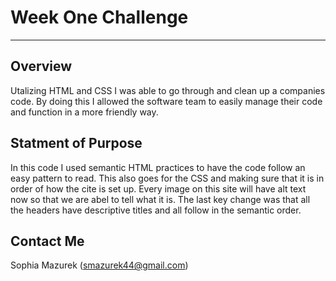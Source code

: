 # Week One Challenge

---

## Overview
Utalizing HTML and CSS I was able to go through and clean up a companies code. By doing this I allowed the software team to easily manage their code and function in a more friendly way. 

## Statment of Purpose
In this code I used semantic HTML practices to have the code follow an easy pattern to read. This also goes for the CSS and making sure that it is in order of how the cite is set up. Every image on this site will have alt text now so that we are abel to tell what it is. The last key change was that all the headers have descriptive titles and all follow in the semantic order. 

## Contact Me
 Sophia Mazurek (smazurek44@gmail.com)
